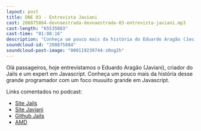 ```yaml
---
layout: post
title: DNE 03 - Entrevista Javiani
cast: 208875884-devnaestrada-devnaestrada-03-entrevista-javiani.mp3
cast-length: "65535083"
cast-time: "01:08:16"
description: "Conheça um pouco mais da história do Eduardo Aragão (Javiani), criador do Jails e um expert em Javascript"
soundcloud-id: "208875884"
soundcloud-post-image: "000119239744-z0og2h"
---
```


Olá passageiros, hoje entrevistamos o Eduardo Aragão (Javiani), criador do Jails e um expert em Javascript. Conheça um pouco mais da história desse grande programador com um foco muuuito grande em Javascript.

Links comentados no podcast:

- [Site Jails](http://jails-org.github.io/Jails/docs)
- [Site Javiani](https://javiani.wordpress.com/)
- [Github Jails](https://github.com/jails-org/Jails)
- [AMD](http://requirejs.org/docs/whyamd.html)
